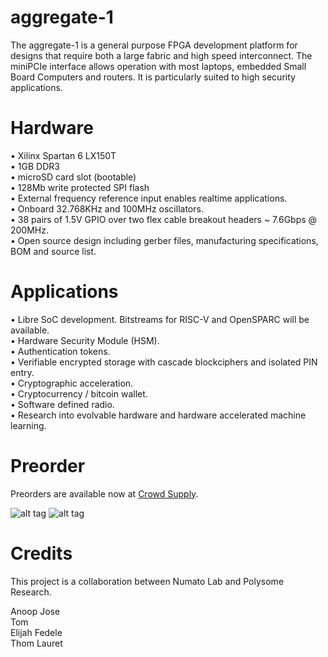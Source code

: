 # aggregate-1

The aggregate-1 is a general purpose FPGA development platform for designs that require both a large fabric and high speed interconnect. The miniPCIe interface allows operation with most laptops, embedded Small Board Computers and routers. It is particularly suited to high security applications.

Hardware
========

• Xilinx Spartan 6 LX150T<br />
• 1GB DDR3<br />
• microSD card slot (bootable)<br />
• 128Mb write protected SPI flash<br />
• External frequency reference input enables realtime applications.<br />
• Onboard 32.768KHz and 100MHz oscillators.<br />
• 38 pairs of 1.5V GPIO over two flex cable breakout headers ~ 7.6Gbps @ 200MHz.<br />
• Open source design including gerber files, manufacturing specifications, BOM and source list.<br />

Applications
============

• Libre SoC development. Bitstreams for RISC-V and OpenSPARC will be available.<br />
• Hardware Security Module (HSM).<br />
• Authentication tokens.<br />
• Verifiable encrypted storage with cascade blockciphers and isolated PIN entry.<br />
• Cryptographic acceleration.<br />
• Cryptocurrency / bitcoin wallet.<br />
• Software defined radio.<br />
• Research into evolvable hardware and hardware accelerated machine learning.<br />

Preorder
========

Preorders are available now at [Crowd Supply](https://www.crowdsupply.com/polysome/aggregate-1).

![alt tag](https://s3-us-west-2.amazonaws.com/polysome.io/img/AG-1_1.jpg)
![alt tag](https://s3-us-west-2.amazonaws.com/polysome.io/img/AG-1_2.jpg)

Credits
=======

This project is a collaboration between Numato Lab and Polysome Research. 

Anoop Jose<br />
Tom<br />
Elijah Fedele<br />
Thom Lauret<br />
